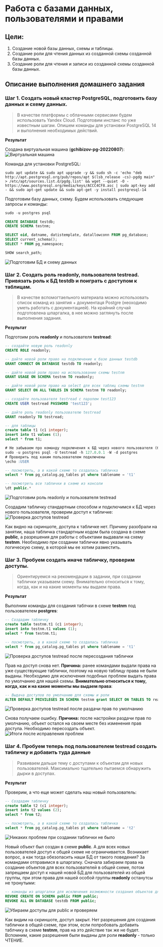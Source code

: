 # Работа с базами данных, пользователями и правами

## Цели:
1. Создание новой базы данных, схемы и таблицы.
1. Создание роли для чтения данных из созданной схемы созданной базы данных.
1. Создание роли для чтения и записи из созданной схемы созданной базы данных.

## Описание выполнения домашнего задания

### Шаг 1. Создать новый кластер PostgreSQL, подготовить базу данных и схему данных.

> В качестве платформы с облачными сервисами будем использовать Yandex Cloud. Подготовим инстанс по уже известным шагам. Опишем команды для установки PostgreSQL 14 и выполнения необходимых действий.

**Результат**

Создана виртуальная машина (**gchibizov-pg-20220807**):
![Виртуальная машина](/images/scr-dz07-01.png)

Команда для установки PostgreSQL:

```
sudo apt update && sudo apt upgrade -y && sudo sh -c 'echo "deb http://apt.postgresql.org/pub/repos/apt $(lsb_release -cs)-pgdg main" > /etc/apt/sources.list.d/pgdg.list' && wget --quiet -O - https://www.postgresql.org/media/keys/ACCC4CF8.asc | sudo apt-key add - && sudo apt-get update && sudo apt-get -y install postgresql-14
```

Подготовим базу данных, схему. Будем использовать следующие запросы и команды:

```sql
sudo -u postgres psql

CREATE DATABASE testdb;
CREATE SCHEMA testnm;

SELECT oid, datname, datistemplate, datallowconn FROM pg_database;
SELECT current_schema();
SELECT * FROM pg_namespace;

SHOW search_path;
```
![Подготовим БД и схему данных](/images/scr-dz07-02.png)


### Шаг 2. Создать роль readonly, пользователя testread. Привязать роль к БД testdb и поиграть с доступом к таблицам.

> В качестве вспомогтаельного материала можно использовать список команд из занятия + документаця Postgre (неоходимо уметь работать с документацией). На крайний случай подготовлена шпаргалка, в нее можно заглянуть после выполнения задания.

**Результат**

Подготоим роль **readonly** и пользователя **testread**:

```sql
-- создайте новую роль readonly
CREATE ROLE readonly;

-- дайте новой роли право на подключение к базе данных testdb
GRANT CONNECT ON DATABASE testdb TO readonly;

-- дайте новой роли право на использование схемы testnm
GRANT USAGE ON SCHEMA testnm TO readonly;

-- дайте новой роли право на select для всех таблиц схемы testnm
GRANT SELECT ON ALL TABLES IN SCHEMA testnm TO readonly;

-- создайте пользователя testread с паролем test123
CREATE USER testread PASSWORD 'test123';

-- дайте роль readonly пользователю testread
GRANT readonly TO testread;

-- для таблицы
create table t1 (c1 integer);
insert into t1 values (1);
select * from t1;

# Не забываем про команду подключения к БД через нового пользователя (без создания пользователя в UNIX-системе)
sudo -u postgres psql -U testread -h 127.0.0.1 -W -d postgres
# Проверить под каким пользователем подключены
\echo :USER

-- посмотреть, а в какой схеме то создалась табличка
select * from pg_catalog.pg_tables pt where tablename = 't1'

-- посмотреть все таблички в схеме из консоли
\dt public.*
```
![Подготовим роль readonly и пользователя testread](/images/scr-dz07-03.png)

Создадим табличку стандартным способом и подключимся к БД через нового пользователя, проверим доступ к табличке:
![Проверка доступов testread](/images/scr-dz07-04.png)

Как видно на скриншоте, доступа к табличке нет. Причину разобрали на занятии, наша табличка стандартным кодом была создана в схеме **public**, а разрешения для работы с объектами выдавали на схему **testnm**. Необходимо при создании таблички явно указывать логическую схему, в которой мы ее хотим разместить.


### Шаг 3. Пробуем создать иначе табличку, проверим доступы.

> Ориентируемся на рекомендации в задании, при создании таблички указываем схему. Внимательно относиться к тому, когда, как и на какие моменты мы выдаем права.

**Результат**

Выполним команды для создания таблчки в схеме **testnm** под пользователем **postgres**:
```sql
-- Создадим табличку
create table testnm.t1 (c1 integer);
insert into testnm.t1 values (1);
select * from testnm.t1;

-- посмотреть, а в какой схеме то создалась табличка
select * from pg_catalog.pg_tables pt where tablename = 't1'
```
![Проверка доступов testread после пересоздания таблички](/images/scr-dz07-05.png)

Прав на доступ снова нет. **Причина:** ранее командами выдали права на уже существующие таблички, поэтому на новую таблицу права не были выданы. Необходимо для исключения подобных проблем выдать права по умолчанию для нашей схемы. **Внимательно относиться к тому, когда, как и на какие моменты мы выдаем права**:
```sql
-- Выдача доступов по умолчанию для схемы и роли
ALTER DEFAULT PRIVILEGES IN SCHEMA testnm grant SELECT ON TABLES TO readonly;
```
![Проверка доступов testread после раздачи прав по умолчанию](/images/scr-dz07-06.png)

Снова получаем ошибку. **Причина:** после настройки раздачи прав по умолчанию, объект остался на своем месте без изменения прав доступа. Необходимо пересоздать объект.
![Итоги после исправления проблем](/images/scr-dz07-07.png)


### Шаг 4. Пробуем теперь под пользователем testread создать табличку и добавить туда данные

> Развиваем дальше тему с доступами к объектам для новых пользователей. Максимально тщательно пытаемся обнаружить дырки в доступах.

**Результат**

Проверим, а что еще может сделать наш новый пользователь:

```sql
-- Создадим табличку
create table t2 (c1 integer);
insert into t2 values (2);
select * from t2;

-- посмотреть, а в какой схеме то создалась табличка
select * from pg_catalog.pg_tables pt where tablename = 't2'
```
![Никаких проблем при создании таблички не было](/images/scr-dz07-08.png)

Новый объект был создан в схеме **public**. А для всех новых пользователей доступ к общей схеме не ограничивается. Возникает вопрос, а как тогда обезопасить наши БД от такого поведения? За командами отправимся в шпаргалку. Сначала забираем права на создание объектов для всех пользователей в общей схеме, потом запрещаем доступ к нашей новой БД для пользователей из общей группы, при этом права для нашей особой группы **readonly** останутсы не тронутыми:
```sql
-- команды из шпаргалки для исключения возможности создания объектов для схемы public
REVOKE CREATE ON SCHEMA public FROM public;
REVOKE ALL ON DATABASE testdb FROM public;
```
![Убираем доступы для public и проверяем](/images/scr-dz07-09.png)

Как видим на скриншоте, доступ закрыт. Нет разрешения для создания таблички в общей схеме, при этом, если попробовать добавить таблчику в схеме **testnm**, прав на это действие так же не будет. Вспомним, какие разрешения были выданы для роли **readonly** - только ЧТЕНИЕ.